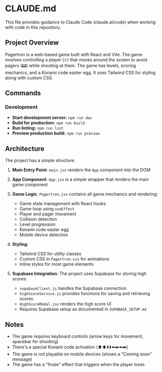 # CLAUDE.md

This file provides guidance to Claude Code (claude.ai/code) when working with code in this repository.

## Project Overview

Pagertron is a web-based game built with React and Vite. The game involves controlling a player (🔥) that moves around the screen to avoid pagers (📟) while shooting at them. The game has levels, scoring mechanics, and a Konami code easter egg. It uses Tailwind CSS for styling along with custom CSS.

## Commands

### Development

- **Start development server:** `npm run dev`
- **Build for production:** `npm run build`
- **Run linting:** `npm run lint`
- **Preview production build:** `npm run preview`

## Architecture

The project has a simple structure:

1. **Main Entry Point**: `main.jsx` renders the `App` component into the DOM
2. **App Component**: `App.jsx` is a simple wrapper that renders the main game component
3. **Game Logic**: `Pagertron.jsx` contains all game mechanics and rendering:
   - Game state management with React hooks
   - Game loop using `useEffect`
   - Player and pager movement
   - Collision detection
   - Level progression
   - Konami code easter egg
   - Mobile device detection

4. **Styling**:
   - Tailwind CSS for utility classes
   - Custom CSS in `Pagertron.css` for animations
   - Inline styles for most game elements

5. **Supabase Integration**: The project uses Supabase for storing high scores:
   - `supabaseClient.js` handles the Supabase connection
   - `highScoreService.js` provides functions for saving and retrieving scores
   - `HighScoreModal.jsx` renders the high score UI
   - Requires Supabase setup as documented in `SUPABASE_SETUP.md`

## Notes

- The game requires keyboard controls (arrow keys for movement, spacebar for shooting)
- There's a special Konami code activation (⬆️⬆️⬇️⬇️⬅️➡️⬅️➡️)
- The game is not playable on mobile devices (shows a "Coming soon" message)
- The game has a "finale" effect that triggers when the player loses
